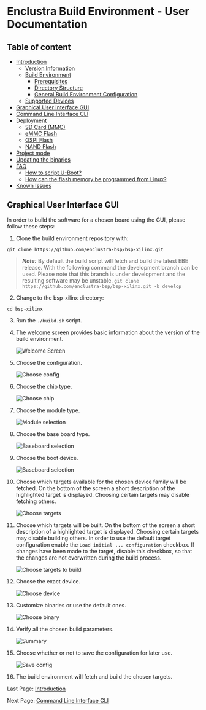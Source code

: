 # Enclustra Build Environment - User Documentation


## Table of content

* [Introduction](./1_Introduction.md)
    - [Version Information](./1_Introduction.md#version-information)
    - [Build Environment](./1_Introduction.md#build-environment)
        - [Prerequisites](./1_Introduction.md#prerequisites)
        - [Directory Structure](./1_Introduction.md#directory-structure)
        - [General Build Environment Configuration](./1_Introduction.md#general-build-environment-configuration)
    - [Supported Devices](./1_Introduction.md#supported-devices)
* [Graphical User Interface GUI](./2_GUI.md)
* [Command Line Interface CLI](./3_CLI.md)
* [Deployment](./4_Deployment.md)
    - [SD Card (MMC)](./4_Deployment.md#sd-card-mmc)
    - [eMMC Flash](./4_Deployment.md#emmc-flash)
    - [QSPI Flash](./4_Deployment.md#qspi-flash)
    - [NAND Flash](./4_Deployment.md#nand-flash)
* [Project mode](./5_Project_Mode.md)
* [Updating the binaries](./6_Binaries_Update.md)
* [FAQ](./7_FAQ.md)
    - [How to script U-Boot?](./7_FAQ.md#how-to-script-u-boot)
    - [How can the flash memory be programmed from Linux?](./7_FAQ.md#how-can-the-flash-memory-be-programmed-from-linux)
* [Known Issues](./8_Known_Issues.md)



## Graphical User Interface GUI

In order to build the software for a chosen board using the GUI, please follow these steps:

1. Clone the build environment repository with:

```
git clone https://github.com/enclustra-bsp/bsp-xilinx.git
```

> **_Note:_**  By default the build script will fetch and build the latest EBE release. With the following command the development branch can be used. Please note that this branch is under development and the resulting software may be unstable.
> `git clone https://github.com/enclustra-bsp/bsp-xilinx.git -b develop`  


2. Change to the bsp-xilinx directory:

```
cd bsp-xilinx
```

3. Run the `./build.sh` script.

4. The welcome screen provides basic information about the version of the build environment.

   ![Welcome Screen](./images/welcome_screen.png)

5. Choose the configuration.

   ![Choose config](./images/choose_config_xilinx.png)

6. Choose the chip type.

   ![Choose chip](./images/chip_xilinx.png)

7. Choose the module type.

   ![Module selection](./images/module_xilinx.png)

8. Choose the base board type.

   ![Baseboard selection](./images/board_xilinx.png)

9. Choose the boot device.

   ![Baseboard selection](./images/bootmode.png)

10. Choose which targets available for the chosen device family will be fetched. On the bottom of the screen a short description of the highlighted target is displayed. Choosing certain targets may disable fetching others.

    ![Choose targets](./images/fetch.png)

11. Choose which targets will be built. On the bottom of the screen a short description of a highlighted target is displayed. Choosing certain targets may disable building others. In order to use the default target configuration enable the `Load initial ... configuration` checkbox. If changes have been made to the target, disable this checkbox, so that the changes are not overwritten during the build process.

    ![Choose targets to build](./images/build.png)

12. Choose the exact  device.

    ![Choose device](./images/dev_option_xilinx.png)

13. Customize binaries or use the default ones.

    ![Choose binary](./images/custom_bin_xilinx.png)

14. Verify all the chosen build parameters.

    ![Summary](./images/summary_xilinx.png)

15. Choose whether or not to save the configuration for later use.

    ![Save config](./images/save_xilinx.png)

16. The build environment will fetch and build the chosen targets.


Last Page: [Introduction](./1_Introduction.md)

Next Page: [Command Line Interface CLI](./3_CLI.md)
